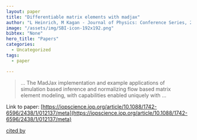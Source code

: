 ```yaml
---
layout: paper
title: "Differentiable matrix elements with madjax"
author: "L Heinrich, M Kagan - Journal of Physics: Conference Series, 2023 - iopscience.iop.org"
image: "/assets/img/SBI-icon-192x192.png"
bibtex: "None"
hero_title: "Papers"
categories:
  - Uncategorized
tags:
  - paper

---
```

>… The MadJax implementation and example applications of simulation based inference and normalizing flow based matrix element modeling, with capabilities enabled uniquely with …

Link to paper: [https://iopscience.iop.org/article/10.1088/1742-6596/2438/1/012137/meta](https://iopscience.iop.org/article/10.1088/1742-6596/2438/1/012137/meta)

[cited by](https://scholar.google.com/scholar?cites=9023626563183647224&as_sdt=2005&sciodt=0,5&hl=en&num=20)
